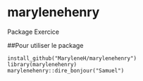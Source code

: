# marylenehenry
Package Exercice

##Pour utiliser le package

`install_github("MaryleneH/marylenehenry")`   
`library(marylenehenry)`   
`marylenehenry::dire_bonjour("Samuel")`   


